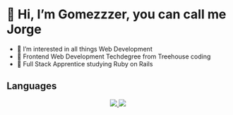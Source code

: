 <h1>👋 Hi, I’m Gomezzzer, you can call me Jorge</h1>
  <ul>
   <li>👀 I’m interested in all things Web Development</li>
   <li> 🌱 Frontend Web Development Techdegree from Treehouse coding</li> 
   <li>💎 Full Stack Apprentice studying Ruby on Rails</li>
  </ul>
  
 <h2>Languages</h2>
 <p align="center">
  <a href="https://skillicons.dev">
    <img src="https://skillicons.dev/icons?i=js,html,css,ruby)](https://skillicons.dev" />
  </a>
   <a href="https://skillicons.dev">
    <img src="https://skillicons.dev/icons?i=ruby,rails,react&theme=light" />
  </a>
 </p>

<!---
Gomezzzer/Gomezzzer is a ✨ special ✨ repository because its `README.md` (this file) appears on your GitHub profile.
You can click the Preview link to take a look at your changes.
--->
